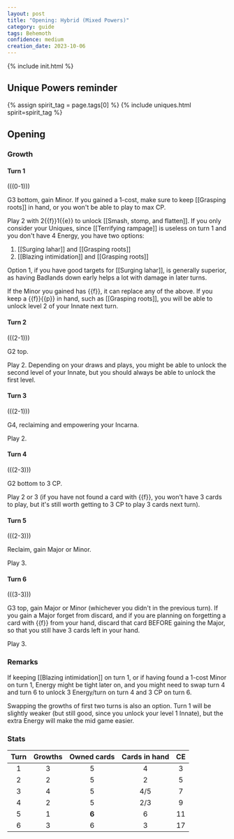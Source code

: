```yaml
---  
layout: post  
title: "Opening: Hybrid (Mixed Powers)"  
category: guide  
tags: Behemoth
confidence: medium
creation_date: 2023-10-06
---
```

{% include init.html %}


## Unique Powers reminder

{% assign spirit_tag = page.tags[0] %}
{% include uniques.html spirit=spirit_tag %}





## Opening

### Growth

#### Turn 1

(((0-1)))

G3 bottom, gain Minor. If you gained a 1-cost, make sure to keep [[Grasping roots]] in hand, or you won't be able to play to max CP.

Play 2 with 2{{f}}1{{e}} to unlock [[Smash, stomp, and flatten]]. If you only consider your Uniques, since [[Terrifying rampage]] is useless on turn 1 and you don't have 4 Energy, you have two options:

1. [[Surging lahar]] and [[Grasping roots]]
2. [[Blazing intimidation]] and [[Grasping roots]]

Option 1, if you have good targets for [[Surging lahar]], is generally superior, as having Badlands down early helps a lot with damage in later turns.

If the Minor you gained has {{f}}, it can replace any of the above. If you keep a {{f}}{{p}} in hand, such as [[Grasping roots]], you will be able to unlock level 2 of your Innate next turn.

#### Turn 2

(((2-1)))

G2 top. 

Play 2. Depending on your draws and plays, you might be able to unlock the second level of your Innate, but you should always be able to unlock the first level.

#### Turn 3

(((2-1)))

G4, reclaiming and empowering your Incarna. 

Play 2.

#### Turn 4

(((2-3)))

G2 bottom to 3 CP.

Play 2 or 3 (if you have not found a card with {{f}}, you won't have 3 cards to play, but it's still worth getting to 3 CP to play 3 cards next turn).

#### Turn 5

(((2-3)))

Reclaim, gain Major or Minor.

Play 3.

#### Turn 6

(((3-3)))

G3 top, gain Major or Minor (whichever you didn't in the previous turn). If you gain a Major forget from discard, and if you are planning on forgetting a card with {{f}} from your hand, discard that card BEFORE gaining the Major, so that you still have 3 cards left in your hand.

Play 3.

### Remarks

If keeping [[Blazing intimidation]] on turn 1, or if having found a 1-cost Minor on turn 1, Energy might be tight later on, and you might need to swap turn 4 and turn 6 to unlock 3 Energy/turn on turn 4 and 3 CP on turn 6.

Swapping the growths of first two turns is also an option. Turn 1 will be slightly weaker (but still good, since you unlock your level 1 Innate), but the extra Energy will make the mid game easier.

### Stats

Turn | Growths | Owned cards | Cards in hand | CE
:--: | :--: | :--: | :--: | :--: 
1 | 3 |   5   |   4   | 3
2 | 2 |   5   |   2   | 5
3 | 4 |   5   |  4/5  | 7
4 | 2 |   5   |  2/3  | 9
5 | 1 | **6** |   6   | 11
6 | 3 |   6   |   3   | 17




